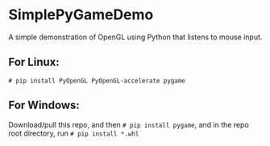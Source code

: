 # SimplePyGameDemo
A simple demonstration of OpenGL using Python that listens to mouse input. 

## For Linux:
`# pip install PyOpenGL PyOpenGL-accelerate pygame`

## For Windows:
Download/pull this repo, and then 
`# pip install pygame`, and in the repo root directory, run
`# pip install *.whl`

~~~
